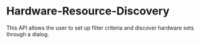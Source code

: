 Hardware-Resource-Discovery
========================

This API allows the user to set up filter criteria and discover hardware sets through a dialog.
